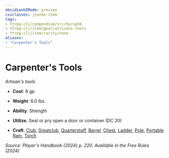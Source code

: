 ```yaml
---
obsidianUIMode: preview
cssclasses: json5e-item
tags:
- ttrpg-cli/compendium/src/5e/xphb
- ttrpg-cli/item/gear/artisans-tools
- ttrpg-cli/item/rarity/none
aliases: 
- "Carpenter's Tools"
---
```

# Carpenter's Tools
*Artisan's tools*  


- **Cost**: 8 gp
- **Weight**: 6.0 lbs.

- **Ability.** Strength  
- **Utilize.** Seal or pry open a door or container (DC 20)  
- **Craft.** [Club](Mechanics/items/club-xphb.md), [Greatclub](Mechanics/items/greatclub-xphb.md), [Quarterstaff](Mechanics/items/quarterstaff-xphb.md), [Barrel](Mechanics/items/barrel-xphb.md), [Chest](Mechanics/items/chest-xphb.md), [Ladder](Mechanics/items/ladder-xphb.md), [Pole](Mechanics/items/pole-xphb.md), [Portable Ram](Mechanics/items/portable-ram-xphb.md), [Torch](Mechanics/items/torch-xphb.md)  

*Source: Player's Handbook (2024) p. 220. Available in the Free Rules (2024)*